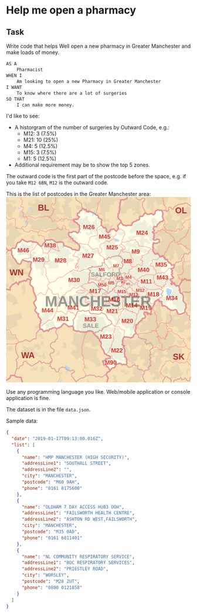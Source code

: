 # Help me open a pharmacy

## Task

Write code that helps Well open a new pharmacy in Greater Manchester and make loads of money.

```
AS A
    Pharmacist
WHEN I
    Am looking to open a new Pharmacy in Greater Manchester
I WANT
    To know where there are a lot of surgeries
SO THAT
    I can make more money.
```

I'd like to see:

- A historgram of the number of surgeries by Outward Code, e.g.:
  - M12: 3 (7.5%)
  - M21: 10 (25%)
  - M4: 5 (12.5%)
  - M15: 3 (7.5%)
  - M1: 5 (12.5%)
- Additional requirement may be to show the top 5 zones.

The outward code is the first part of the postcode before the space, e.g. if you take `M12 6BN`, `M12` is the outward code.

This is the list of postcodes in the Greater Manchester area:
![gm](./gm.png)

Use any programming language you like. Web/mobile application or console application is fine.

The dataset is in the file `data.json`.

Sample data:

```json
{
  "date": "2019-01-17T09:13:00.016Z",
  "list": [
    {
      "name": "HMP MANCHESTER (HIGH SECURITY)",
      "addressLine1": "SOUTHALL STREET",
      "addressLine2": "",
      "city": "MANCHESTER",
      "postcode": "M60 9AH",
      "phone": "0161 8175600"
    },
    {
      "name": "OLDHAM 7 DAY ACCESS HUB3 OOH",
      "addressLine1": "FAILSWORTH HEALTH CENTRE",
      "addressLine2": "ASHTON RD WEST,FAILSWORTH",
      "city": "MANCHESTER",
      "postcode": "M35 0AD",
      "phone": "0161 6811401"
    },
    {
      "name": "NL COMMUNITY RESPIRATORY SERVICE",
      "addressLine1": "BOC RESPIRATORY SERVICES",
      "addressLine2": "PRIESTLEY ROAD",
      "city": "WORSLEY",
      "postcode": "M28 2UT",
      "phone": "0800 0121858"
    }
  ]
}
```
